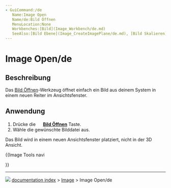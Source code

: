 ```yaml
---
- GuiCommand:/de
   Name:Image Open
   Name/de:Bild Öffnen
   MenuLocation:None
   Workbenches:[Bild](Image_Workbench/de.md)
   SeeAlso:[Bild Ebene](Image_CreateImagePlane/de.md), [Bild Skalieren](Image_Scaling/de.md)
---
```


# Image Open/de


</div>

## Beschreibung

Das [Bild Öffnen](Image_Open/de.md)-Werkzeug öffnet einfach ein Bild aus deinem System in einem neuen Reiter im Ansichtsfenster.

## Anwendung


<div class="mw-translate-fuzzy">

1.  Drücke die **<img src="images/Image_Open.svg" width=16px> [Bild Öffnen](Image_Open/de.md)** Taste.
2.  Wähle die gewünschte Bilddatei aus.


</div>

Das Bild wird in einem neuen Ansichtsfenster platziert, nicht in der 3D Ansicht.


<div class="mw-translate-fuzzy">





</div>


{{Image Tools navi

}}



---
![](images/Right_arrow.png) [documentation index](../README.md) > [Image](Image_Workbench.md) > Image Open/de

